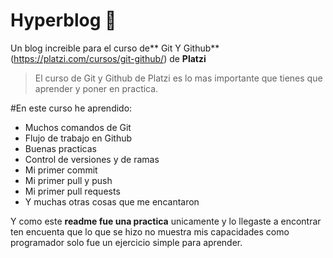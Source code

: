 # Hyperblog 💚

Un blog increible para el curso de** Git Y Github** (https://platzi.com/cursos/git-github/) de **Platzi** 

>El curso de Git y Github de Platzi es lo mas importante que tienes que aprender y poner en practica.

#En este curso he aprendido:

- Muchos comandos de Git
- Flujo de trabajo en Github
- Buenas practicas
- Control de versiones y de ramas
- Mi primer commit
- Mi primer pull y push
- Mi primer pull requests
- Y muchas otras cosas que me encantaron

Y como este **readme fue una practica** unicamente y lo llegaste a encontrar ten encuenta que lo que se hizo no muestra mis capacidades como programador solo fue un ejercicio simple para aprender. 

